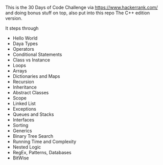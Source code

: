 This is the 30 Days of Code Challenge via https://www.hackerrank.com/ and doing bonus stuff on top, also put into this repo
The C++ edition version.

It steps through
- Hello World
- Daya Types
- Operators
- Conditional Statements
- Class vs Instance
- Loops
- Arrays
- Dictionaries and Maps
- Recursion
- Inheritance 
- Abstract Classes
- Scope
- Linked List
- Exceptions
- Queues and Stacks
- Interfaces
- Sorting
- Generics
- Binary Tree Search
- Running Time and Complexity
- Nested Logic
- RegEx, Patterns, Databases
- BitWise
